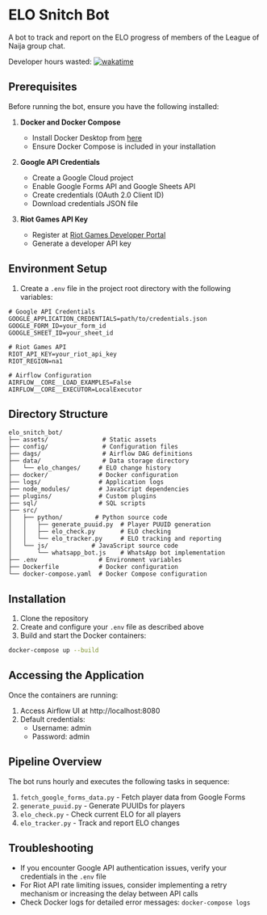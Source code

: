 # ELO Snitch Bot

A bot to track and report on the ELO progress of members of the League of Naija group chat.

Developer hours wasted: [![wakatime](https://wakatime.com/badge/user/7bb4aa36-0e0a-4c8e-9ce5-180c23c37a37/project/3587c415-099d-40f9-afd5-0869b61cfe72.svg)](https://wakatime.com/badge/user/7bb4aa36-0e0a-4c8e-9ce5-180c23c37a37/project/3587c415-099d-40f9-afd5-0869b61cfe72)

## Prerequisites

Before running the bot, ensure you have the following installed:

1. **Docker and Docker Compose**
   - Install Docker Desktop from [here](https://www.docker.com/products/docker-desktop)
   - Ensure Docker Compose is included in your installation

2. **Google API Credentials**
   - Create a Google Cloud project
   - Enable Google Forms API and Google Sheets API
   - Create credentials (OAuth 2.0 Client ID)
   - Download credentials JSON file

3. **Riot Games API Key**
   - Register at [Riot Games Developer Portal](https://developer.riotgames.com/)
   - Generate a developer API key

## Environment Setup

1. Create a `.env` file in the project root directory with the following variables:
```
# Google API Credentials
GOOGLE_APPLICATION_CREDENTIALS=path/to/credentials.json
GOOGLE_FORM_ID=your_form_id
GOOGLE_SHEET_ID=your_sheet_id

# Riot Games API
RIOT_API_KEY=your_riot_api_key
RIOT_REGION=na1

# Airflow Configuration
AIRFLOW__CORE__LOAD_EXAMPLES=False
AIRFLOW__CORE__EXECUTOR=LocalExecutor
```
## Directory Structure

```
elo_snitch_bot/
├── assets/               # Static assets
├── config/               # Configuration files
├── dags/                 # Airflow DAG definitions
├── data/                 # Data storage directory
│   └── elo_changes/     # ELO change history
├── docker/              # Docker configuration
├── logs/                # Application logs
├── node_modules/        # JavaScript dependencies
├── plugins/             # Custom plugins
├── sql/                 # SQL scripts
├── src/
│   ├── python/         # Python source code
│   │   ├── generate_puuid.py  # Player PUUID generation
│   │   ├── elo_check.py       # ELO checking
│   │   └── elo_tracker.py     # ELO tracking and reporting
│   └── js/            # JavaScript source code
│       └── whatsapp_bot.js    # WhatsApp bot implementation
├── .env                 # Environment variables
├── Dockerfile           # Docker configuration
└── docker-compose.yaml  # Docker Compose configuration
```

## Installation

1. Clone the repository
2. Create and configure your `.env` file as described above
3. Build and start the Docker containers:
```bash
docker-compose up --build
```

## Accessing the Application

Once the containers are running:
1. Access Airflow UI at http://localhost:8080
2. Default credentials:
   - Username: admin
   - Password: admin


## Pipeline Overview

The bot runs hourly and executes the following tasks in sequence:
1. `fetch_google_forms_data.py` - Fetch player data from Google Forms
2. `generate_puuid.py` - Generate PUUIDs for players
3. `elo_check.py` - Check current ELO for all players
4. `elo_tracker.py` - Track and report ELO changes

## Troubleshooting

- If you encounter Google API authentication issues, verify your credentials in the `.env` file
- For Riot API rate limiting issues, consider implementing a retry mechanism or increasing the delay between API calls
- Check Docker logs for detailed error messages: `docker-compose logs`

